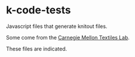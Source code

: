 # k-code-tests
Javascript files that generate knitout files.

Some come from the [Carnegie Mellon Textiles Lab](https://github.com/textiles-lab).

These files are indicated.
